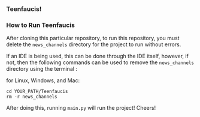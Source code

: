 ### Teenfaucis!

### How to Run Teenfaucis
After cloning this particular repository, to run this repository, you must delete the ``news_channels`` directory for the project to run without errors. 

If an IDE is being used, this can be done through the IDE itself, however, if not, then the following commands can be used to remove the ``news_channels`` directory using the terminal :

for Linux, Windows, and Mac:
```
cd YOUR_PATH/Teenfaucis
rm -r news_channels
```

After doing this, running ``main.py`` will run the project! Cheers!